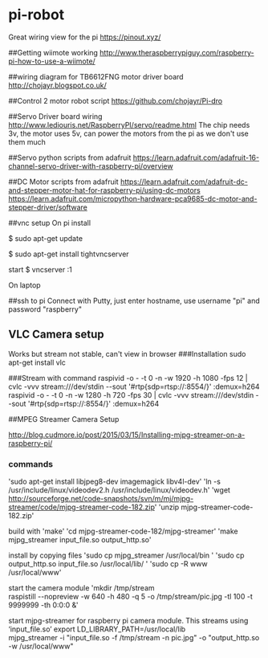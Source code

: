 # pi-robot

Great wiring view for the pi
https://pinout.xyz/

##Getting wiimote working
http://www.theraspberrypiguy.com/raspberry-pi-how-to-use-a-wiimote/

##wiring diagram for TB6612FNG motor driver board
http://chojayr.blogspot.co.uk/

##Control 2 motor robot script
https://github.com/chojayr/Pi-dro

##Servo Driver board wiring
http://www.lediouris.net/RaspberryPI/servo/readme.html
The chip needs 3v, the motor uses 5v, can power the motors from the pi as we don't use them much

##Servo python scripts from adafruit
https://learn.adafruit.com/adafruit-16-channel-servo-driver-with-raspberry-pi/overview

##DC Motor scripts from adafruit
https://learn.adafruit.com/adafruit-dc-and-stepper-motor-hat-for-raspberry-pi/using-dc-motors
https://learn.adafruit.com/micropython-hardware-pca9685-dc-motor-and-stepper-driver/software

##vnc setup
On pi install

$ sudo apt-get update

$ sudo apt-get install tightvncserver

start
$ vncserver :1

On laptop

##ssh to pi
Connect with Putty, just enter hostname, use username "pi" and password "raspberry"

## VLC Camera setup
Works but stream not stable, can't view in browser
###Installation
sudo apt-get install vlc

###Stream with command
raspivid -o - -t 0 -n -w 1920 -h 1080 -fps 12 | cvlc -vvv stream:///dev/stdin --sout '#rtp{sdp=rtsp://:8554/}' :demux=h264
raspivid -o - -t 0 -n -w 1280 -h 720 -fps 30 | cvlc -vvv stream:///dev/stdin --sout '#rtp{sdp=rtsp://:8554/}' :demux=h264
 	
##MPEG Streamer Camera Setup

http://blog.cudmore.io/post/2015/03/15/Installing-mjpg-streamer-on-a-raspberry-pi/
### commands
'sudo apt-get install libjpeg8-dev imagemagick libv4l-dev'
'ln -s /usr/include/linux/videodev2.h /usr/include/linux/videodev.h'
'wget http://sourceforge.net/code-snapshots/svn/m/mj/mjpg-streamer/code/mjpg-streamer-code-182.zip'
'unzip mjpg-streamer-code-182.zip'

build with 'make'
'cd mjpg-streamer-code-182/mjpg-streamer'
'make mjpg_streamer input_file.so output_http.so'

install by copying files
'sudo cp mjpg_streamer /usr/local/bin  '
'sudo cp output_http.so input_file.so /usr/local/lib/  '
'sudo cp -R www /usr/local/www'

start the camera module
'mkdir /tmp/stream  
    raspistill --nopreview -w 640 -h 480 -q 5 -o /tmp/stream/pic.jpg -tl 100 -t 9999999 -th 0:0:0 &'
    
start mjpg-streamer for raspberry pi camera module. This streams using ‘input_file.so’
export LD_LIBRARY_PATH=/usr/local/lib  
mjpg_streamer -i "input_file.so -f /tmp/stream -n pic.jpg" -o "output_http.so -w /usr/local/www"
